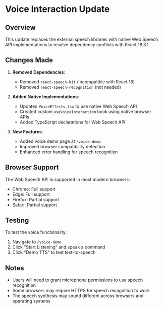# Voice Interaction Update

## Overview

This update replaces the external speech libraries with native Web Speech API implementations to resolve dependency conflicts with React 18.3.1.

## Changes Made

1. **Removed Dependencies**:
   - Removed `react-speech-kit` (incompatible with React 18)
   - Removed `react-speech-recognition` (not needed)

2. **Added Native Implementations**:
   - Updated `VoiceEffects.tsx` to use native Web Speech API
   - Created custom `useVoiceInteraction` hook using native browser APIs
   - Added TypeScript declarations for Web Speech API

3. **New Features**:
   - Added voice demo page at `/voice-demo`
   - Improved browser compatibility detection
   - Enhanced error handling for speech recognition

## Browser Support

The Web Speech API is supported in most modern browsers:
- Chrome: Full support
- Edge: Full support
- Firefox: Partial support
- Safari: Partial support

## Testing

To test the voice functionality:
1. Navigate to `/voice-demo`
2. Click "Start Listening" and speak a command
3. Click "Demo TTS" to test text-to-speech

## Notes

- Users will need to grant microphone permissions to use speech recognition
- Some browsers may require HTTPS for speech recognition to work
- The speech synthesis may sound different across browsers and operating systems